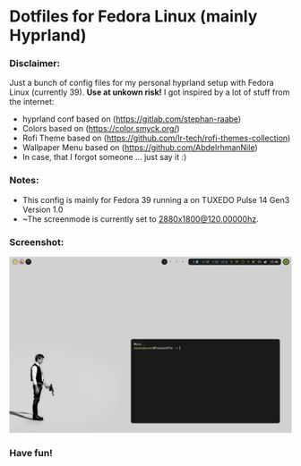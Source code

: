 # Dotfiles for Fedora Linux (mainly Hyprland)

### Disclaimer:
Just a bunch of config files for my personal hyprland setup with Fedora Linux (currently 39). **Use at unkown risk!**
I got inspired by a lot of stuff from the internet:
- hyprland conf based on (https://gitlab.com/stephan-raabe)
- Colors based on (https://color.smyck.org/)
- Rofi Theme based on (https://github.com/lr-tech/rofi-themes-collection)
- Wallpaper Menu based on (https://github.com/AbdelrhmanNile)
- In case, that I forgot someone ... just say it :)

### Notes:
- This config is mainly for Fedora 39 running a on TUXEDO Pulse 14 Gen3 Version 1.0
- ~The screenmode is currently set to 2880x1800@120.00000hz.

### Screenshot:
![Screenshot sway](screenshot.png "Screenshot of Sway")

### Have fun!
